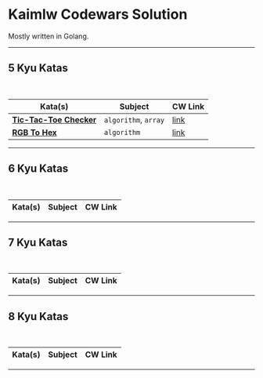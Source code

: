 # Kaimlw Codewars Solution
Mostly written in Golang.

---
## 5 Kyu Katas
<br>

| Kata(s) | Subject | CW Link |
|--|--|--|
| [**Tic-Tac-Toe Checker**](5kyu/ticTacToeChecker)| `algorithm`, `array` | [link](https://www.codewars.com/kata/525caa5c1bf619d28c000335/) |
| [**RGB To Hex**](5kyu/rgbToHex)| `algorithm` | [link](https://www.codewars.com/kata/513e08acc600c94f01000001/) |

---

## 6 Kyu Katas
<br>

| Kata(s) | Subject | CW Link |
|--|--|--|


---

## 7 Kyu Katas
<br>

| Kata(s) | Subject | CW Link |
|--|--|--|


---

## 8 Kyu Katas
<br>

| Kata(s) | Subject | CW Link |
|--|--|--|


---